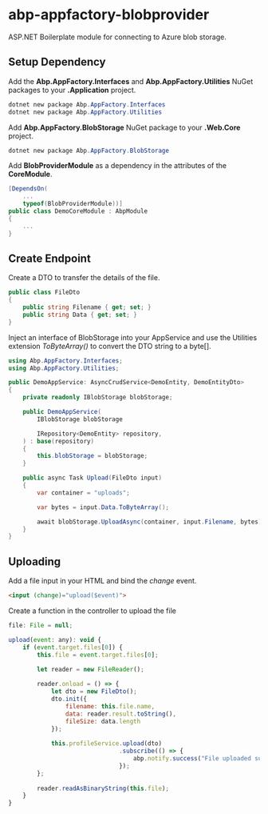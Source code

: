 # abp-appfactory-blobprovider
ASP.NET Boilerplate module for connecting to Azure blob storage.

## Setup Dependency

Add the **Abp.AppFactory.Interfaces** and **Abp.AppFactory.Utilities** NuGet packages to your **.Application** project.
```powershell
dotnet new package Abp.AppFactory.Interfaces
dotnet new package Abp.AppFactory.Utilities
```

Add **Abp.AppFactory.BlobStorage** NuGet package to your **.Web.Core** project.
```powershell
dotnet new package Abp.AppFactory.BlobStorage
```
Add **BlobProviderModule** as a dependency in the attributes of the **CoreModule**.
```csharp
[DependsOn(
    ...
    typeof(BlobProviderModule))]
public class DemoCoreModule : AbpModule
{
    ...
}
```

## Create Endpoint
Create a DTO to transfer the details of the file.

```csharp
public class FileDto
{
    public string Filename { get; set; }
    public string Data { get; set; }
}
```

Inject an interface of BlobStorage into your AppService and use the Utilities extension _ToByteArray()_ to convert the DTO string to a byte[].
```csharp
using Abp.AppFactory.Interfaces;
using Abp.AppFactory.Utilities;

public DemoAppService: AsyncCrudService<DemoEntity, DemoEntityDto>
{
    private readonly IBlobStorage blobStorage;

    public DemoAppService(
        IBlobStorage blobStorage

        IRepository<DemoEntity> repository,
    ) : base(repository)
    { 
        this.blobStorage = blobStorage;
    }

    public async Task Upload(FileDto input)
    {
        var container = "uploads";

        var bytes = input.Data.ToByteArray();

        await blobStorage.UploadAsync(container, input.Filename, bytes);
    }
}
```

## Uploading
Add a file input in your HTML and bind the _change_ event.

```html
<input (change)="upload($event)">
```

Create a function in the controller to upload the file
```javascript
file: File = null;

upload(event: any): void {
    if (event.target.files[0]) {
        this.file = event.target.files[0];

        let reader = new FileReader();
        
        reader.onload = () => {
            let dto = new FileDto();
            dto.init({
                filename: this.file.name,
                data: reader.result.toString(),
                fileSize: data.length
            });
            
            this.profileService.upload(dto)
                               .subscribe(() => {
                                   abp.notify.success("File uploaded successfully");
                               });
        };
        
        reader.readAsBinaryString(this.file);
    }        
}
```
